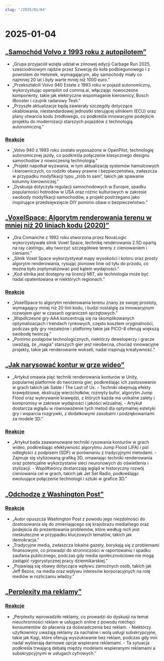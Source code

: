 ```yaml
---
slug: '/2025/01/04'
---
```


# 2025-01-04

## [„Samochód Volvo z 1993 roku z autopilotem”](https://practicapp.com/carbagepilot-part1/)

- „Grupa przyjaciół wzięła udział w zimowej edycji Carbage Run 2025, sześciodniowym rajdzie przez Szwecję do koła podbiegunowego i z powrotem do Helsinek, wymagającym, aby samochody miały co najmniej 20 lat i były warte mniej niż 1000 euro.”
- „Przekształcili Volvo 940 Estate z 1993 roku w pojazd autonomiczny, wykorzystując openpilot od comma.ai, włączając nowoczesne komponenty, takie jak elektryczne wspomaganie kierownicy, Bosch iBooster i czujnik radarowy Tesli.”
- „Przyszłe aktualizacje będą zawierały szczegóły dotyczące okablowania, niestandardowej jednostki sterującej silnikiem (ECU) oraz plany otwarcia kodu źródłowego, co podkreśla innowacyjne podejście projektu do modernizacji starszych pojazdów z technologią autonomiczną.”

### [Reakcje](https://news.ycombinator.com/item?id=42592910)

- „Volvo 940 z 1993 roku zostało wyposażone w OpenPilot, technologię autonomicznej jazdy, co podkreśla połączenie klasycznego designu samochodów z nowoczesną technologią.”
- „Projekt napotkał wyzwania, w tym aktualizację systemów hamulcowych i kierowniczych, co rodziło obawy prawne i bezpieczeństwa, zwłaszcza w przypadku modyfikacji typu „zrób to sam”, takich jak spawanie kolumny kierowniczej.”
- „Dyskusja dotyczyła regulacji samochodowych w Europie, spadku popularności hotrodów w USA oraz różnic kulturowych w zakresie swobody modyfikacji samochodów, a projekt postrzegano jako inspirujące przedsięwzięcie DIY pomimo obaw o bezpieczeństwo.”

## [„VoxelSpace: Algorytm renderowania terenu w mniej niż 20 liniach kodu (2020)”](https://github.com/s-macke/VoxelSpace)

- „Gra Comanche z 1992 roku stworzona przez NovaLogic wykorzystywała silnik Voxel Space, technikę renderowania 2.5D opartą na ray castingu, aby tworzyć szczegółowe tereny z cieniowaniem i cieniami.”
- „Silnik Voxel Space wykorzystywał mapy wysokości i koloru oraz prosty algorytm renderowania, rysując pionowe linie od tyłu do przodu, co można było zoptymalizować pod kątem wydajności.”
- „Kod silnika jest dostępny na licencji MIT, ale technologia może być nadal opatentowana w niektórych regionach.”

### [Reakcje](https://news.ycombinator.com/item?id=42588956)

- „VoxelSpace to algorytm renderowania terenu znany ze swojej prostoty, wymagający mniej niż 20 linii kodu, i budzi nostalgię za innowacyjnym rozwojem gier w czasach ograniczeń sprzętowych.”
- „Współczesne gry AAA koncentrują się na skomplikowanych optymalizacjach i trendach rynkowych, często kosztem oryginalności, podczas gdy gry niezależne i platformy takie jak PICO-8 oferują większą swobodę twórczą.”
- „Pomimo postępów technologicznych, niektórzy deweloperzy i gracze uważają, że „magia” starszych gier jest nieobecna, chociaż innowacyjne projekty, takie jak renderowanie wokseli, nadal inspirują kreatywność.”

## [„Jak narysować kontur w grze wideo”](https://ameye.dev/notes/rendering-outlines/)

- „Artykuł omawia pięć technik renderowania konturów w Unity, popularnej platformie do tworzenia gier, podkreślając ich zastosowanie w grach takich jak Sable i The Last of Us. - Techniki obejmują efekty krawędziowe, ekstruzję wierzchołków, rozmyty bufor, algorytm Jump Flood oraz wykrywanie krawędzi, z których każda ma unikalne zalety i kompromisy w zakresie wydajności i jakości wizualnej. - Artykuł dostarcza wglądu w równoważenie tych metod dla optymalnej estetyki gry i wsparcia rozgrywki, z dodatkowymi zasobami i podziękowaniami za modele 3D.”

### [Reakcje](https://news.ycombinator.com/item?id=42593614)

- „Artykuł bada zaawansowane techniki rysowania konturów w grach wideo, podkreślając efektywność algorytmu Jump Flood (JFA) i pól odległości z podpisem (SDF) w porównaniu z tradycyjnymi metodami. - Zajmuje się stylizowaną grafiką 3D, omawiając techniki renderowania oraz potencjalne wykorzystanie sieci neuronowych do oświetlenia i stylizacji. - Współtwórcy dostarczają wgląd w historyczny rozwój cieniowania cel w grach, takich jak Jet Set Radio, podkreślając ewoluujące połączenie technologii i sztuki w grafice 3D.”

## [„Odchodzę z Washington Post”](https://anntelnaes.substack.com/p/why-im-quitting-the-washington-post)

### [Reakcje](https://news.ycombinator.com/item?id=42591221)

- „Autor opuszcza Washington Post z powodu jego niezdolności do dostosowania się do zmieniającego się krajobrazu medialnego oraz podejścia do prezentowania problemów, które według nich jest nieskuteczne w przypadku kluczowych tematów, takich jak demokracja.”
- „Tradycyjne media, zwłaszcza lokalne gazety, borykają się z problemami finansowymi, co prowadzi do stronniczości w raportowaniu i spadku zaufania publicznego, podczas gdy media społecznościowe nie mogą zastąpić rygorystycznej pracy dziennikarskiej.”
- „Pojawiają się obawy dotyczące wpływu zamożnych osób, takich jak Jeff Bezos, na media oraz wpływu interesów korporacyjnych na rolę mediów w rozliczaniu władzy.”

## [„Perplexity ma reklamy”](https://twitter.com/damengchen/status/1875296442417607072)

### [Reakcje](https://news.ycombinator.com/item?id=42589863)

- „Perplexity wprowadziło reklamy, co prowadzi do dyskusji na temat nieuchronności reklam w usługach online z powodu niechęci konsumentów do płacenia za doświadczenia bez reklam. - Niektórzy użytkownicy uważają reklamy za nachalne i wolą usługi subskrypcyjne, takie jak Kagi, które oferują wyszukiwanie bez reklam, podczas gdy inni nadal wybierają darmowe opcje wspierane reklamami. - Ta sytuacja podkreśla trwającą debatę między modelami wspieranymi reklamami a subskrypcyjnymi w usługach cyfrowych.”

<head>
  <meta property="og:title" content="„Samochód Volvo z 1993 roku z autopilotem”" />
  <meta property="og:type" content="website" />
  <meta property="og:image" content="https://og.cho.sh/api/og/?title=%E2%80%9ESamoch%C3%B3d%20Volvo%20z%201993%20roku%20z%20autopilotem%E2%80%9D&subheading=sobota%2C%204%20stycznia%202025%3A%20Podsumowanie%20Hacker%20News" />
</head>
